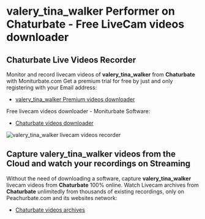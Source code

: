 # valery_tina_walker Performer on Chaturbate - Free LiveCam videos downloader

## Chaturbate Live Videos Recorder

Monitor and record livecam videos of **valery_tina_walker** from **Chaturbate** with Moniturbate.com
Get a premium trial for free by just and only registering with your Email address:
* [valery_tina_walker Premium videos downloader](https://moniturbate.com/request-demo-licence-key.html)

Free livecam videos downloader - Moniturbate Software:
* [Chaturbate videos downloader](https://moniturbate.com/moniturbate-download-software.html)

![valery_tina_walker livecam videos recorder](https://peachurnet.com/templates/moniturbate-software.png)


## Capture valery_tina_walker videos from the Cloud and watch your recordings on Streaming

Without the need of downloading a software, capture **valery_tina_walker** livecam videos from **Chaturbate** 100% online.
Watch Livecam archives from **Chaturbate** unlimitedly from thousands of existing recordings, only on Peachurbate.com and its websites network:
* [Chaturbate videos archives](https://peachurnet.com/)